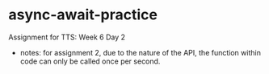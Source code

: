 # async-await-practice

Assignment for TTS: Week 6 Day 2

- notes: for assignment 2, due to the nature of the API, the function within code can only be called once per second. 
